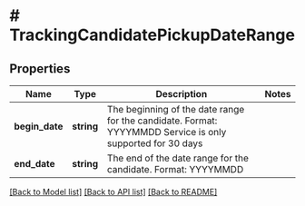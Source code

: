 # # TrackingCandidatePickupDateRange

## Properties

Name | Type | Description | Notes
------------ | ------------- | ------------- | -------------
**begin_date** | **string** | The beginning of the date range for the candidate. Format: YYYYMMDD  Service is only supported for 30 days |
**end_date** | **string** | The end of the date range for the candidate. Format: YYYYMMDD |

[[Back to Model list]](../../README.md#models) [[Back to API list]](../../README.md#endpoints) [[Back to README]](../../README.md)
